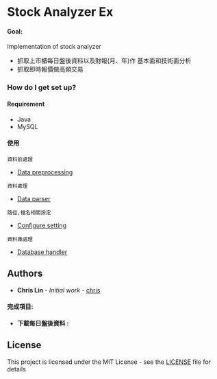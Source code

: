 # Stock Analyzer Ex

#### Goal:
Implementation of stock analyzer
* 抓取上市櫃每日盤後資料以及財報(月、年)作 基本面和技術面分析
* 抓取即時報價做高頻交易

### How do I get set up? ###




#### Requirement ####
* Java
* MySQL


#### 使用 ####
`資料前處理`
 * [Data preprocessing]

`資料處理`
 * [Data parser]

`路徑,檔名相關設定`
 * [Configure setting]
 
 `資料庫處理`
 * [Database handler]

## Authors

* **Chris Lin** - *Initial work* - [chris](https://github.com/dodoggyy)

#### 完成項目:

* **下載每日盤後資料 :**


## License

This project is licensed under the MIT License - see the [LICENSE](LICENSE) file for details


[Data preprocessing]:https://bitbucket.org/dodoggyy/stock-analyzer-ex/src/master/src/com/data/

[Configure setting]:https://bitbucket.org/dodoggyy/stock-analyzer-ex/src/master/src/com/

[Data parser]:https://bitbucket.org/dodoggyy/stock-analyzer-ex/src/master/src/com/parser/

[Database handler]:https://bitbucket.org/dodoggyy/stock-analyzer-ex/src/master/src/com/database/
